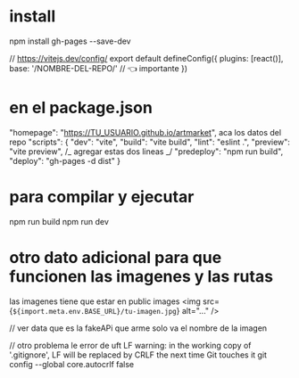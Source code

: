 # install

npm install gh-pages --save-dev

// https://vitejs.dev/config/
export default defineConfig({
plugins: [react()],
base: '/NOMBRE-DEL-REPO/' // 👈 importante
})

# en el package.json

"homepage": "https://TU_USUARIO.github.io/artmarket", aca los datos del repo
"scripts": {
"dev": "vite",
"build": "vite build",
"lint": "eslint .",
"preview": "vite preview",
/_ agregar estas dos lineas _/
"predeploy": "npm run build",
"deploy": "gh-pages -d dist"
}

# para compilar y ejecutar

npm run build
npm run dev

# otro dato adicional para que funcionen las imagenes y las rutas

las imagenes tiene que estar en public images
<img src={`${import.meta.env.BASE_URL}/tu-imagen.jpg`} alt="..." />

// ver data que es la fakeAPi que arme solo va el nombre de la imagen

// otro problema le error de uft LF
warning: in the working copy of '.gitignore', LF will be replaced by CRLF the next time Git touches it
git config --global core.autocrlf false
